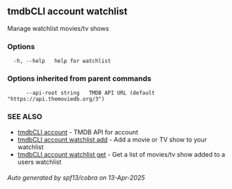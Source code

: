 ## tmdbCLI account watchlist

Manage watchlist movies/tv shows

### Options

```
  -h, --help   help for watchlist
```

### Options inherited from parent commands

```
      --api-root string   TMDB API URL (default "https://api.themoviedb.org/3")
```

### SEE ALSO

* [tmdbCLI account](tmdbCLI_account.md)	 - TMDB API for account
* [tmdbCLI account watchlist add](tmdbCLI_account_watchlist_add.md)	 - Add a movie or TV show to your watchlist
* [tmdbCLI account watchlist get](tmdbCLI_account_watchlist_get.md)	 - Get a list of movies/tv show added to a users watchlist

###### Auto generated by spf13/cobra on 13-Apr-2025
